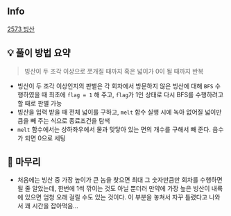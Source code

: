 ## Info
[2573 빙산](https://www.acmicpc.net/problem/2573)

## 💡 풀이 방법 요약
> 빙산이 두 조각 이상으로 쪼개질 때까지 혹은 넓이가 0이 될 때까지 반복
- 빙산이 두 조각 이상인지의 판별은 각 회차에서 방문하지 않은 빙산에 대해 `BFS` 수행하였을 때 최초에 `flag = 1` 해 주고, `flag`가 1인 상태로 다시 BFS를 수행하려고 할 때로 판별 가능
- 빙산을 입력 받을 때 전체 넓이를 구하고, `melt` 함수 실행 시에 녹아 없어질 넓이만큼을 빼 주는 식으로 종료조건을 탐색
- `melt` 함수에서는 상하좌우에서 물과 맞닿아 있는 면의 개수를 구해서 빼 준다. 음수가 되면 0으로 세팅


## 🙂 마무리
- 처음에는 빙산 중 가장 높이가 큰 놈을 찾으면 최대 그 숫자만큼만 회차를 수행하면 될 줄 알았는데, 한번에 1씩 깎이는 것도 아닐 뿐더러 만약에 가장 높은 빙산이 내륙에 있으면 엄청 오래 걸릴 수도 있는 것이다. 이 부분을 놓쳐서 자꾸 틀렸다고 나와서 꽤 시간을 잡아먹음...